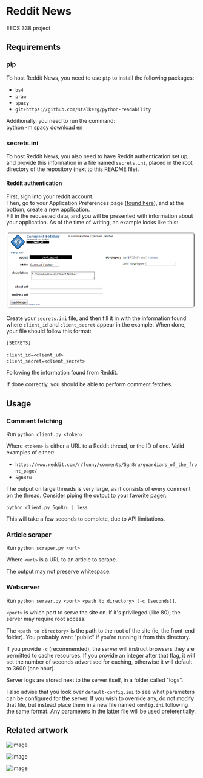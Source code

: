 # Reddit News
EECS 338 project

## Requirements
### pip
To host Reddit News, you need to use `pip` to install the following packages:  
- `bs4`
- `praw`
- `spacy`
- `git+https://github.com/stalkerg/python-readability`

Additionally, you need to run the command:  
    python -m spacy download en

### secrets.ini
To host Reddit News, you also need to have Reddit authentication set up, and provide this information in a file named `secrets.ini`, placed in the root directory of the repository (next to this README file).

#### Reddit authentication
First, sign into your reddit account.  
Then, go to your Application Preferences page ([found here](https://www.reddit.com/prefs/apps)), and at the bottom, create a new application.  
Fill in the requested data, and you will be presented with information about your application. As of the time of writing, an example looks like this:

![Example application info](https://github.com/za419/reddit-news/raw/assets/appinfo.png)

Create your `secrets.ini` file, and then fill it in with the information found where `client_id` and `client_secret` appear in the example. When done, your file should follow this format:

    [SECRETS]
    
    client_id=<client_id>
    client_secret=<client_secret>

Following the information found from Reddit.

If done correctly, you should be able to perform comment fetches.

## Usage
### Comment fetching
Run `python client.py <token>`

Where `<token>` is either a URL to a Reddit thread, or the ID of one. Valid examples of either:

- `https://www.reddit.com/r/funny/comments/5gn8ru/guardians_of_the_front_page/`
- `5gn8ru`

The output on large threads is very large, as it consists of every comment on the thread. Consider piping the output to your favorite pager:

`python client.py 5gn8ru | less`

This will take a few seconds to complete, due to API limitations.

### Article scraper
Run `python scraper.py <url>`

Where `<url>` is a URL to an article to scrape.

The output may not preserve whitespace.

### Webserver
Run `python server.py <port> <path to directory> [-c [seconds]]`.

`<port>` is which port to serve the site on. If it's privileged (like 80), the server may require root access.

The `<path to directory>` is the path to the root of the site (ie, the front-end folder). You probably want "public" if you're running it from this directory.

If you provide `-c` (recommended), the server will instruct browsers they are permitted to cache resources. If you provide an integer after that flag, it will set the number of seconds advertised for caching, otherwise it will default to 3600 (one hour).

Server logs are stored next to the server itself, in a folder called "logs".

I also advise that you look over `default-config.ini` to see what parameters can be configured for the server. If you wish to override any, do not modify that file, but instead place them in a new file named `config.ini` following the same format. Any parameters in the latter file will be used preferentially.

## Related artwork

![image](https://imgs.xkcd.com/comics/python.png)

![image](https://external-preview.redd.it/CjZOp8TpXqT5nmKPemBC_Ad0GedT6UMVyOXAd549cH4.jpg?width=298&s=09cacf3749968b66b55a20eb6396c7480b373bef)

![image](https://imgs.xkcd.com/comics/not_enough_work.png)
